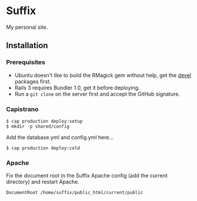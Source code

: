 # Suffix

My personal site.

## Installation

### Prerequisites

* Ubuntu doesn't like to build the RMagick gem without help, get the [devel](http://snippets.dzone.com/posts/show/4140) packages first.
* Rails 3 requires Bundler 1.0, get it before deploying.
* Run a `git clone` on the server first and accept the GitHub signature.

### Capistrano

    $ cap production deploy:setup
    $ mkdir -p shared/config

Add the database.yml and config.yml here...

    $ cap production deploy:cold

### Apache

Fix the document root in the Suffix Apache config (add the current directory) and restart Apache.

    DocumentRoot /home/suffix/public_html/current/public
